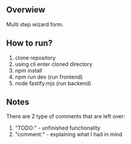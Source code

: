 ## Overwiew

Multi step wizard form.

## How to run?

1. clone repository
2. using cli enter cloned directory
3. npm install
4. npm run dev (run frontend)
5. node fastify.mjs (run backend)

## Notes

There are 2 type of comments that are left over:
1. "TODO:" - unfinished functionality
2. "comment:" - explaining what I had in mind

